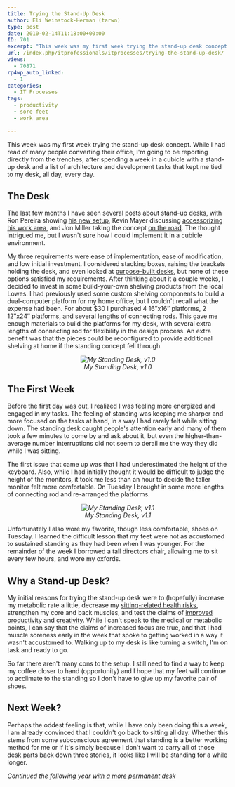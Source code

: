 ```yaml
---
title: Trying the Stand-Up Desk
author: Eli Weinstock-Herman (tarwn)
type: post
date: 2010-02-14T11:18:00+00:00
ID: 701
excerpt: "This week was my first week trying the stand-up desk concept. While I had read of many people converting their office, I'm going to be reporting directly from the trenches, after spending a week in a cubicle with a stand-up desk and a list of architectu&hellip;"
url: /index.php/itprofessionals/itprocesses/trying-the-stand-up-desk/
views:
  - 70871
rp4wp_auto_linked:
  - 1
categories:
  - IT Processes
tags:
  - productivity
  - sore feet
  - work area

---
```

This week was my first week trying the stand-up desk concept. While I had read of many people converting their office, I'm going to be reporting directly from the trenches, after spending a week in a cubicle with a stand-up desk and a list of architecture and development tasks that kept me tied to my desk, all day, every day.

## The Desk

The last few months I have seen several posts about stand-up desks, with Ron Pereira showing [his new setup][1], Kevin Mayer discussing [accessorizing his work area][2], and Jon Miller taking the concept [on the road][3]. The thought intrigued me, but I wasn't sure how I could implement it in a cubicle environment.

My three requirements were ease of implementation, ease of modification, and low initial investment. I considered stacking boxes, raising the brackets holding the desk, and even looked at [purpose-built desks][4], but none of these options satisfied my requirements. After thinking about it a couple weeks, I decided to invest in some build-your-own shelving products from the local Lowes. I had previously used some custom shelving components to build a dual-computer platform for my home office, but I couldn't recall what the expense had been. For about $30 I purchased 4 16″x16″ platforms, 2 12″x24″ platforms, and several lengths of connecting rods. This gave me enough materials to build the platforms for my desk, with several extra lengths of connecting rod for flexibility in the design process. An extra benefit was that the pieces could be reconfigured to provide additional shelving at home if the standing concept fell through.

<div style="text-align: center; font-style: italic;">
  <img src="http://tiernok.com/LTDBlog/desk_1.0.jpg" alt="My Standing Desk, v1.0 " /><br /> My Standing Desk, v1.0
</div>

## The First Week

Before the first day was out, I realized I was feeling more energized and engaged in my tasks. The feeling of standing was keeping me sharper and more focused on the tasks at hand, in a way I had rarely felt while sitting down. The standing desk caught people's attention early and many of them took a few minutes to come by and ask about it, but even the higher-than-average number interruptions did not seem to derail me the way they did while I was sitting. 

The first issue that came up was that I had underestimated the height of the keyboard. Also, while I had initially thought it would be difficult to judge the height of the monitors, it took me less than an hour to decide the taller monitor felt more comfortable. On Tuesday I brought in some more lengths of connecting rod and re-arranged the platforms.

<div style="text-align: center; font-style: italic;">
  <img src="http://tiernok.com/LTDBlog/desk_1.1.jpg" alt="My Standing Desk, v1.1 " /><br /> My Standing Desk, v1.1
</div>

Unfortunately I also wore my favorite, though less comfortable, shoes on Tuesday. I learned the difficult lesson that my feet were not as accustomed to sustained standing as they had been when I was younger. For the remainder of the week I borrowed a tall directors chair, allowing me to sit every few hours, and wore my oxfords.

## Why a Stand-up Desk?

My initial reasons for trying the stand-up desk were to (hopefully) increase my metabolic rate a little, decrease my [sitting-related health risks][5], strengthen my core and back muscles, and test the claims of [improved productivity][6] and [creativity][7]. While I can't speak to the medical or metabolic points, I can say that the claims of increased focus are true, and that I had muscle soreness early in the week that spoke to getting worked in a way it wasn't accustomed to. Walking up to my desk is like turning a switch, I'm on task and ready to go.

So far there aren't many cons to the setup. I still need to find a way to keep my coffee closer to hand (opportunity) and I hope that my feet will continue to acclimate to the standing so I don't have to give up my favorite pair of shoes. 

## Next Week?

Perhaps the oddest feeling is that, while I have only been doing this a week, I am already convinced that I couldn't go back to sitting all day. Whether this stems from some subconscious agreement that standing is a better working method for me or if it's simply because I don't want to carry all of those desk parts back down three stories, it looks like I will be standing for a while longer.

_Continued the following year [with a more permanent desk][8]_

 [1]: http://lssacademy.com/2009/11/15/my-new-stand-up-desk/
 [2]: http://www.evolvingexcellence.com/blog/2010/01/accessories-for-the-stand-up-desk.html
 [3]: http://www.gembapantarei.com/2009/11/how_to_build_the_road_warriors_stand_up_desk.html
 [4]: http://www.grahampeterson.com/
 [5]: http://news.discovery.com/human/sitting-health-hazard.html
 [6]: http://www.fitbuff.com/i-cant-stand-my-stand-up-desk/
 [7]: http://webworkerdaily.com/2009/03/28/how-to-build-a-standing-desk/
 [8]: /index.php/ITProfessionals/ITProcesses/the-stand-up-desk-year-2